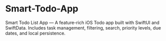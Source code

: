 # Smart-Todo-App
Smart Todo List App — A feature-rich iOS Todo app built with SwiftUI and SwiftData. Includes task management, filtering, search, priority levels, due dates, and local persistence.
